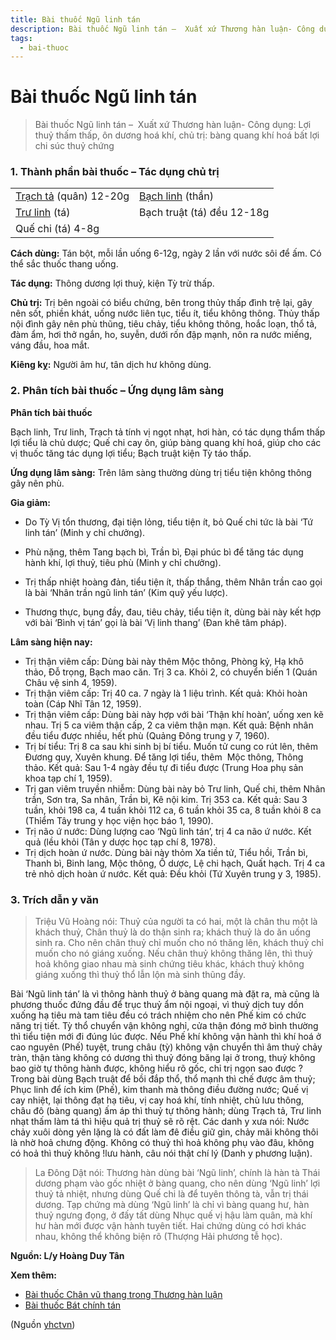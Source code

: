 ```yaml
---
title: Bài thuốc Ngũ linh tán
description: Bài thuốc Ngũ linh tán –  Xuất xứ Thương hàn luận- Công dụng- Lợi thuỷ thấm thấp, ôn dương hoá khí, chủ trị- bàng quang khí hoá bất lợi chi súc thuỷ chứng
tags:
  - bai-thuoc
---
```


# Bài thuốc Ngũ linh tán 

> Bài thuốc Ngũ linh tán –  Xuất xứ Thương hàn luận- Công dụng: Lợi thuỷ thấm thấp, ôn dương hoá khí, chủ trị: bàng quang khí hoá bất lợi chi súc thuỷ chứng

### 1. Thành phần bài thuốc – Tác dụng chủ trị

|  |  |
| --- | --- |
| [Trạch tả](/yhctvn/vi-thuoc-trach-ta) (quân) 12-20g | [Bạch linh](/yhctvn/vi-thuoc-phuc-linh) (thần) |
| [Trư linh](/yhctvn/vi-thuoc-tru-linh) (tá) | Bạch truật (tá) đều 12-18g |
| Quế chi (tá) 4-8g |  |

**Cách dùng:** Tán bột, mỗi lần uống 6-12g, ngày 2 lần với nước sôi để ấm. Có thể sắc thuốc thang uống.

**Tác dụng:** Thông dương lợi thuỷ, kiện Tỳ trừ thấp. 

**Chủ trị:** Trị bên ngoài có biểu chứng, bên trong thủy thấp đình trệ lại, gây nên sốt, phiền khát, uống nước liên tục, tiểu ít, tiểu không thông. Thủy thấp nội đình gây nên phù thũng, tiêu chảy, tiểu không thông, hoắc loạn, thổ tả, đàm ẩm, hơi thở ngắn, ho, suyễn, dưới rốn đập mạnh, nôn ra nước miếng, váng đầu, hoa mắt.

**Kiêng kỵ:** Người âm hư, tân dịch hư không dùng.

### 2. Phân tích bài thuốc – Ứng dụng lâm sàng

**Phân tích bài thuốc**

Bạch linh, Trư linh, Trạch tả tính vị ngọt nhạt, hơi hàn, có tác dụng thẩm thấp lợi tiểu là chủ dược; Quế chi cay ôn, giúp bàng quang khí hoá, giúp cho các vị thuốc tăng tác dụng lợi tiểu; Bạch truật kiện Tỳ táo thấp.

**Ứng dụng lâm sàng:** Trên lâm sàng thường dùng trị tiểu tiện không thông gây nên phù.

**Gia giảm:** 

+ Do Tỳ Vị tổn thương, đại tiện lỏng, tiểu tiện ít, bỏ Quế chi tức là bài ‘Tứ linh tán’ (Minh y chỉ chưởng).

+ Phù nặng, thêm Tang bạch bì, Trần bì, Đại phúc bì để tăng tác dụng hành khí, lợi thuỷ, tiêu phù (Minh y chỉ chưởng).

+ Trị thấp nhiệt hoàng đản, tiểu tiện ít, thấp thắng, thêm Nhân trần cao gọi là bài ‘Nhân trần ngũ linh tán’ (Kim quỹ yếu lược).

+ Thương thực, bụng đầy, đau, tiêu chảy, tiểu tiện ít, dùng bài này kết hợp với bài ‘Bình vị tán’ gọi là bài ‘Vị linh thang’ (Đan khê tâm pháp).

**Lâm sàng hiện nay:**

* Trị thận viêm cấp: Dùng bài này thêm Mộc thông, Phòng kỷ, Hạ khô thảo, Đỗ trọng, Bạch mao căn. Trị 3 ca. Khỏi 2, có chuyển biến 1 (Quán Châu vệ sinh 4, 1959).
* Trị thận viêm cấp: Trị 40 ca. 7 ngày là 1 liệu trình. Kết quả: Khỏi hoàn toàn (Cáp Nhĩ Tân 12, 1959).
* Trị thận viêm cấp: Dùng bài này hợp với bài ‘Thận khí hoàn’, uống xen kẽ nhau. Trị 5 ca viêm thận cấp, 2 ca viêm thận mạn. Kết quả: Bệnh nhân đều tiểu được nhiều, hết phù (Quảng Đông trung y 7, 1960).
* Trị bí tiểu: Trị 8 ca sau khi sinh bị bí tiểu. Muốn tử cung co rút lên, thêm Đương quy, Xuyên khung. Để tăng lợi tiểu, thêm  Mộc thông, Thông thảo. Kết quả: Sau 1-4 ngày đều tự đi tiểu được (Trung Hoa phụ sản khoa tạp chí 1, 1959).
* Trị gan viêm truyền nhiễm: Dùng bài này bỏ Trư linh, Quế chi, thêm Nhân trần, Sơn tra, Sa nhân, Trần bì, Kê nội kim. Trị 353 ca. Kết quả: Sau 3 tuần, khỏi 198 ca, 4 tuần khỏi 112 ca, 6 tuần khỏi 35 ca, 8 tuần khỏi 8 ca (Thỉểm Tây trung y học viện học báo 1, 1990).
* Trị não ứ nước: Dùng lượng cao ‘Ngũ linh tán’, trị 4 ca não ứ nước. Kết quả (lều khỏi (Tân y dược học tạp chí 8, 1978).
* Trị dịch hoàn ứ nước. Dùng bài này thỏm Xa tiền tử, Tiểu hồi, Trần bì, Thanh bì, Binh lang, Mộc thông, Ồ dược, Lệ chi hạch, Quất hạch. Trị 4 ca trẻ nhỏ dịch hoàn ứ nước. Kết quả: Đều khỏi (Tứ Xuyên trung y 3, 1985).

### 3. Trích dẫn y văn

> Triệu Vũ Hoàng nói: Thuỷ của người ta có hai, một là chân thu một là khách thuỷ, Chân thuỷ là do thận sinh ra; khách thuỷ là do ăn uống sinh ra. Cho nên chân thuỷ chỉ muốn cho nó thăng lên, khách thuỷ chỉ muốn cho nó giáng xuống. Nếu chân thuỷ không thăng lên, thì thuỷ hoả không giao nhau mà sinh chứng tiêu khác, khách thuỷ không giáng xuống thì thuỷ thổ lẫn lộn mà sinh thũng đầy.

Bài ‘Ngũ linh tán’ là vì thông hành thuỷ ở bàng quang mà đặt ra, mà cũng là phương thuốc đứng đầu để trục thuỷ ẩm nội ngoại, vì thuỷ dịch tuy dồn xuống hạ tiêu mà tam tiêu đều có trách nhiệm cho nên Phế kim có chức năng trị tiết. Tỳ thổ chuyển vận không nghỉ, cửa thận đóng mở bình thường thì tiểu tiện mới đi đúng lúc được. Nếu Phế khí không vận hành thì khí hoá ở cao nguyên (Phế) tuyệt, trung châu (tỳ) không vận chuyển thì âm thuỷ chảy tràn, thận tàng không có dương thì thuỷ đóng băng lại ở trong, thuỷ không bao giờ tự thông hành được, không hiểu rõ gốc, chỉ trị ngọn sao được ? Trong bài dùng Bạch truật để bồi đắp thổ, thổ mạnh thì chế được âm thuỷ; Phục linh để ích kim (Phế), kim thanh mà thông điều đường nước; Quế vị cay nhiệt, lại thông đạt hạ tiêu, vị cay hoá khí, tính nhiệt, chủ lưu thông, châu đô (bàng quang) ấm áp thì thuỷ tự thông hành; dùng Trạch tả, Trư linh nhạt thấm làm tá thì hiệu quả trị thuỷ sẽ rõ rệt. Các danh y xưa nói: Nước chảy xuôi dòng yên lặng là có đất làm đê điều giữ gìn, chảy mãi không thôi là nhờ hoả chưng động. Không có thuỷ thì hoả không phụ vào đâu, không có hoả thì thuỷ không !lưu hành, câu nói thật chí lý (Danh y phương luận).

> La Đông Dật nói: Thương hàn dùng bài ‘Ngũ linh’, chính là hàn tà Thái dương phạm vào gốc nhiệt ở bàng quang, cho nên dùng ‘Ngũ linh’ lợi thuỷ tả nhiệt, nhưng dùng Quế chi là để tuyên thông tà, vẫn trị thái dương. Tạp chứng mà dùng ‘Ngũ linh’ là chỉ vì bàng quang hư, hàn thuỷ ngưng đọng, ở đấy tất dùng Nhục quế vị hậu làm quân, mà khí hư hàn mới được vận hành tuyên tiết. Hai chứng dùng có hơi khác nhau, không thể không biện rõ (Thượng Hải phương tễ học).

**Nguồn: L/y Hoàng Duy Tân**

**Xem thêm:**

* [Bài thuốc Chân vũ thang trong Thương hàn luận](/yhctvn/bai-thuoc-chan-vu-thang-trong-thuong-han-luan)
* [Bài thuốc Bát chính tán](/yhctvn/bai-thuoc-bat-chinh-tan)

(Nguồn <a href="https://yhctvn.com/bai-thuoc-ngu-linh-tan/" target="_blank">yhctvn</a>)
